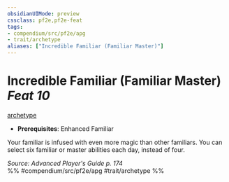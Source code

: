 ```yaml
---
obsidianUIMode: preview
cssclass: pf2e,pf2e-feat
tags:
- compendium/src/pf2e/apg
- trait/archetype
aliases: ["Incredible Familiar (Familiar Master)"]
---
```

# Incredible Familiar (Familiar Master)  *Feat 10*  
[archetype](/rules/traits/archetype.md)  

- **Prerequisites**: Enhanced Familiar

Your familiar is infused with even more magic than other familiars. You can select six familiar or master abilities each day, instead of four.

*Source: Advanced Player's Guide p. 174*  
%% #compendium/src/pf2e/apg #trait/archetype %%
